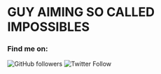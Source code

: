 # GUY AIMING SO CALLED IMPOSSIBLES
### Find me on:
<p>
  <a href"https://github.com/theanishniroula?tab=follow">
    <img alt="GitHub followers" src="https://img.shields.io/github/followers/theanishniroula?style=for-the-badge">
   </a>
  <a href"https://twitter.com/theanishniroula">
    <img alt="Twitter Follow" src="https://img.shields.io/twitter/follow/theanishniroula?style=for-the-badge">
   </a>
</p>
